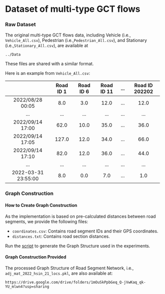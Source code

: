 
# Dataset of multi-type GCT flows

### Raw Dataset
The original multi-type GCT flows data, including Vehicle (i.e., `Vehicle_All.csv`), Pedestrian (i.e.,`Pedestrian_All.csv`), and Stationary (i.e.,`Stationary_All.csv`), are available at
```
../Data
```

These files are shared with a similar format.

Here is an example from `Vehicle_All.csv`:

|                     | Road ID 1 | Road ID 6 | Road ID 11 | ... | Road ID 202202 |
|:-------------------:|:--------------:|:--------------:|:--------------:|:--------------:|:--------------:|
| 2022/08/28 00:05    |   8.0        |   3.0        |   12.0        |    ...         |    12.0         |
|         ...         |    ...         |    ...         |    ...         |    ...         |    ...         |
| 2022/09/14 17:00 |   62.0        |   10.0        |   35.0        |    ...         |    36.0         |
| 2022/09/14 17:05 |   127.0        |   12.0        |   34.0        |    ...         |    66.0         |
| 2022/09/14 17:10 |   82.0        |   12.0         |   36.0        |    ...         |    44.0         |
|         ...         |    ...         |    ...         |    ...         |    ...         |    ...         |
| 2022-03-31 23:55:00 |   8.0        |   0.0        |   7.0        |    ...         |    1.0         |



### Graph Construction

#### How to Create Graph Construction

As the implementation is based on pre-calculated distances between road segments, we provide the following files:
- `coordinates.csv`: Contains road segment IDs and their GPS coordinates.
- `distances.txt`: Contains road section distances.


Run the [script](https://github.com/liyaguang/DCRNN/blob/master/scripts/gen_adj_mx.py) to generate the Graph Structure used in the experiments.

#### Graph Construction Provided
The processed Graph Structure of Road Segment Network, i.e., `adj_mat_2022_hsin_21_locs.pkl`, are also available at:
```
https://drive.google.com/drive/folders/1mOuSkPpbGeq_Q-jVwKaq_qk-YU_mlwn4?usp=sharing
```
